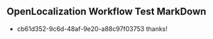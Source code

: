 ## OpenLocalization Workflow Test MarkDown
* cb61d352-9c6d-48af-9e20-a88c97f03753 
thanks!<!--HONumber=Mar16_HO2-->
